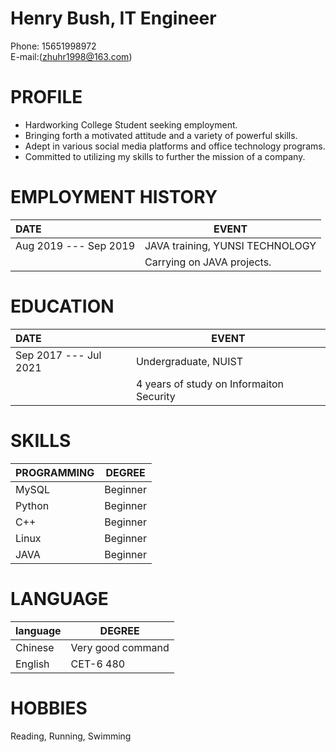 # Henry Bush, IT Engineer  

Phone: 15651998972  
E-mail:(zhuhr1998@163.com)  

# PROFILE  

* Hardworking College Student seeking employment.
* Bringing forth a motivated attitude and a variety of powerful skills.
* Adept in various social media platforms and office technology programs.
* Committed to utilizing my skills to further the mission of a company.  

# EMPLOYMENT HISTORY  

| DATE                  | EVENT                           |
| :-------------------- | ------------------------------- |
| Aug 2019 --- Sep 2019 | JAVA training, YUNSI TECHNOLOGY |
|                       | Carrying on JAVA projects.      |

# EDUCATION  

| DATE                  | EVENT                                    |
| :-------------------- | ---------------------------------------- |
| Sep 2017 --- Jul 2021 | Undergraduate, NUIST                     |
|                       | 4 years of study on Informaiton Security |

# SKILLS  

| PROGRAMMING | DEGREE   |
| ----------- | -------- |
| MySQL       | Beginner |
| Python      | Beginner |
| C++         | Beginner |
| Linux       | Beginner |
| JAVA        | Beginner |

# LANGUAGE  

| language | DEGREE            |
| -------- | ----------------- |
| Chinese  | Very good command |
| English  | CET-6 480         |

# HOBBIES  

Reading, Running, Swimming









